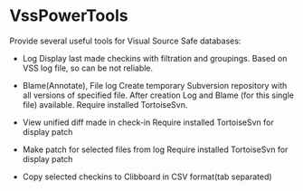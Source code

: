 VssPowerTools
=============

Provide several useful tools for Visual Source Safe databases:

* Log
Display last made checkins with filtration and groupings.
Based on VSS log file, so can be not reliable.

* Blame(Annotate), File log
Create temporary Subversion repository with all versions of specified file.
After creation Log and Blame (for this single file) available.
Require installed TortoiseSvn.

* View unified diff made in check-in
Require installed TortoiseSvn for display patch

* Make patch for selected files from log
Require installed TortoiseSvn for display patch

* Copy selected checkins to Clibboard in CSV format(tab separated)
